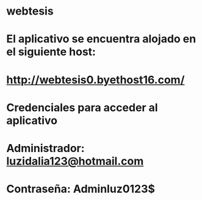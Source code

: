 # webtesis
# El aplicativo se encuentra alojado en el siguiente host:
# http://webtesis0.byethost16.com/
# Credenciales para acceder al aplicativo
# Administrador: luzidalia123@hotmail.com
# Contraseña: Adminluz0123$
